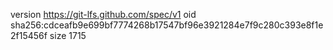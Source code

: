 version https://git-lfs.github.com/spec/v1
oid sha256:cdceafb9e699bf7774268b17547bf96e3921284e7f9c280c393e8f1e2f15456f
size 1715
